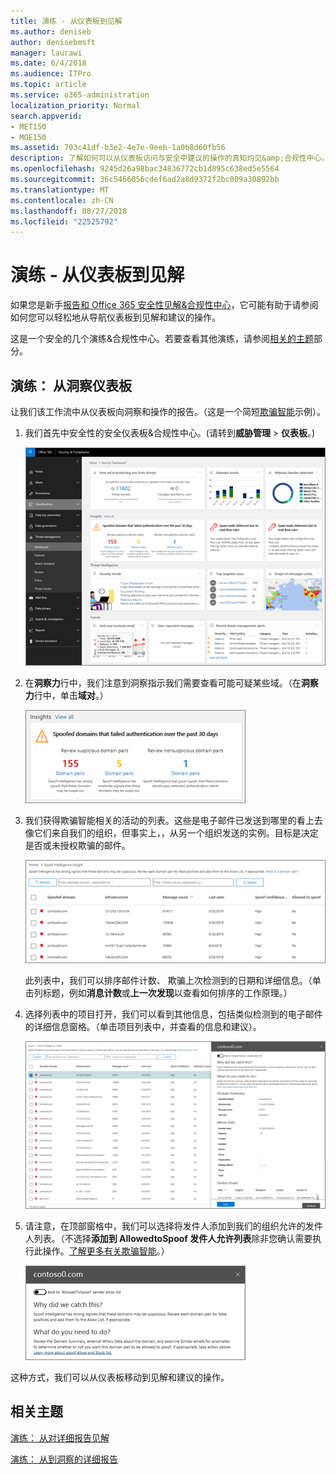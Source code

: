 ```yaml
---
title: 演练 - 从仪表板到见解
ms.author: deniseb
author: denisebmsft
manager: laurawi
ms.date: 6/4/2018
ms.audience: ITPro
ms.topic: article
ms.service: o365-administration
localization_priority: Normal
search.appverid:
- MET150
- MOE150
ms.assetid: 703c41df-b3e2-4e7e-9eeb-1a0b8d60fb56
description: 了解如何可以从仪表板访问与安全中建议的操作的真知灼见&amp;合规性中心。
ms.openlocfilehash: 9245d26a98bac34836772cb1d895c638ed5e5564
ms.sourcegitcommit: 36c5466056cdef6ad2a8d9372f2bc009a30892bb
ms.translationtype: MT
ms.contentlocale: zh-CN
ms.lasthandoff: 08/27/2018
ms.locfileid: "22525792"
---
```

# <a name="walkthrough---from-a-dashboard-to-an-insight"></a>演练 - 从仪表板到见解

如果您是新手[报告和 Office 365 安全性见解&amp;合规性中心](reports-and-insights-in-security-and-compliance.md)，它可能有助于请参阅如何您可以轻松地从导航仪表板到见解和建议的操作。 
  
这是一个安全的几个演练&amp;合规性中心。若要查看其他演练，请参阅[相关的主题](#related-topics)部分。 
  
## <a name="walkthrough-from-a-dashboard-to-an-insight"></a>演练： 从洞察仪表板

让我们该工作流中从仪表板向洞察和操作的报告。（这是一个简短[欺骗智能](learn-about-spoof-intelligence.md)示例）。 
  
1. 我们首先中安全性的安全仪表板&amp;合规性中心。(请转到**威胁管理** \> **仪表板**。)
    
    ![安全中&amp;合规性中心中，选择威胁管理\>仪表板](media/05a38660-eb13-4960-a266-11809c453d95.png)
  
2. 在**洞察力**行中，我们注意到洞察指示我们需要查看可能可疑某些域。（在**洞察力**行中，单击**域对**。）
    
    ![洞察力行提到欺骗的潜在问题](media/dd1d0cb3-3201-45d7-b41d-18a0944fe85d.png)
  
3. 我们获得欺骗智能相关的活动的列表。这些是电子邮件已发送到哪里的看上去像它们来自我们的组织，但事实上，，从另一个组织发送的实例。目标是决定是否或未授权欺骗的邮件。
    
    ![欺骗智能见解](media/a2e2b4fd-0c1e-499f-8401-cf3089da82fa.png)
  
    此列表中，我们可以排序邮件计数、 欺骗上次检测到的日期和详细信息。（单击列标题，例如**消息计数**或**上一次发现**以查看如何排序的工作原理。） 
    
4. 选择列表中的项目打开，我们可以看到其他信息，包括类似检测到的电子邮件的详细信息窗格。（单击项目列表中，并查看的信息和建议）。
    
    ![选择项目将打开的详细信息窗格](media/7ad1faa5-6ca2-474e-a609-eb275e0a8e59.png)
  
5. 请注意，在顶部窗格中，我们可以选择将发件人添加到我们的组织允许的发件人列表。（不选择**添加到 AllowedtoSpoof 发件人允许列表**除非您确认需要执行此操作。[了解更多有关欺骗智能](learn-about-spoof-intelligence.md)。）
    
    ![您可以授权发件人](media/caf0c20a-6047-486d-8060-5a229a3de49f.png)
  
这种方式，我们可以从仪表板移动到见解和建议的操作。
  
## <a name="related-topics"></a>相关主题

[演练： 从对详细报告见解](from-an-insight-to-a-detailed-report.md)
  
[演练： 从到洞察的详细报告](from-a-detailed-report-to-an-insight.md)
  

